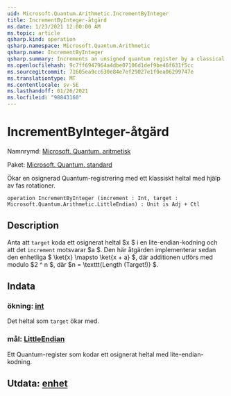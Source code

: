 ```yaml
---
uid: Microsoft.Quantum.Arithmetic.IncrementByInteger
title: IncrementByInteger-åtgärd
ms.date: 1/23/2021 12:00:00 AM
ms.topic: article
qsharp.kind: operation
qsharp.namespace: Microsoft.Quantum.Arithmetic
qsharp.name: IncrementByInteger
qsharp.summary: Increments an unsigned quantum register by a classical integer, using phase rotations.
ms.openlocfilehash: 9c7ff6947964a4dbe07106d1def9be46f631f5cc
ms.sourcegitcommit: 71605ea9cc630e84e7ef29027e1f0ea06299747e
ms.translationtype: MT
ms.contentlocale: sv-SE
ms.lasthandoff: 01/26/2021
ms.locfileid: "98843160"
---
```

# <a name="incrementbyinteger-operation"></a>IncrementByInteger-åtgärd

Namnrymd: [Microsoft. Quantum. aritmetisk](xref:Microsoft.Quantum.Arithmetic)

Paket: [Microsoft. Quantum. standard](https://nuget.org/packages/Microsoft.Quantum.Standard)


Ökar en osignerad Quantum-registrering med ett klassiskt heltal med hjälp av fas rotationer.

```qsharp
operation IncrementByInteger (increment : Int, target : Microsoft.Quantum.Arithmetic.LittleEndian) : Unit is Adj + Ctl
```


## <a name="description"></a>Description

Anta att `target` koda ett osignerat heltal $x $ i en lite-endian-kodning och att det `increment` motsvarar $a $.
Den här åtgärden implementerar sedan den enhetliga $ \ket{x} \mapsto \ket{x + a} $, där additionen utförs med modulo $2 ^ n $, där $n = \texttt{Length (Target!)} $.

## <a name="input"></a>Indata

### <a name="increment--int"></a>ökning: [int](xref:microsoft.quantum.lang-ref.int)

Det heltal som `target` ökar med.


### <a name="target--littleendian"></a>mål: [LittleEndian](xref:Microsoft.Quantum.Arithmetic.LittleEndian)

Ett Quantum-register som kodar ett osignerat heltal med lite-endian-kodning.



## <a name="output--unit"></a>Utdata: [enhet](xref:microsoft.quantum.lang-ref.unit)

